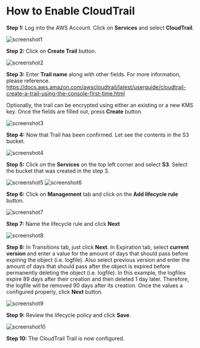 # How to Enable CloudTrail

__Step 1:__ Log into the AWS Account. Click on __Services__ and select __CloudTrail__. 

![screenshot1](img/screenshot1.png)

__Step 2:__ Click on __Create Trail__ button.

![screenshot2](img/screenshot2.png)

__Step 3:__ Enter __Trail name__ along with other fields. For more information, please reference. https://docs.aws.amazon.com/awscloudtrail/latest/userguide/cloudtrail-create-a-trail-using-the-console-first-time.html

Optionally, the trail can be encrypted using either an existing or a new KMS key. Once the fields are filled out, press __Create__ button. 
 
![screenshot3](img/screenshot3.png)

__Step 4:__ Now that Trail has been confirmed. Let see the contents in the S3 bucket. 

![screenshot4](img/screenshot4.png)

__Step 5:__ Click on the __Services__ on the top left corner and select __S3__. Select the bucket that was created in the step 3. 
 
![screenshot5](img/screenshot5.png)
![screenshot6](img/screenshot6.png)
 
__Step 6:__ Click on __Management__ tab and click on the __Add lifecycle rule__ button. 
 
![screenshot7](img/screenshot7.png)

__Step 7:__ Name the lifecycle rule and click __Next__

![screenshot8](img/screenshot8.png)

__Step 8:__ In Transitions tab, just click __Next__. In Expiration tab, select __current version__ and enter a value for the amount of days that should pass before expiring the object (i.e. logfile). Also select previous version and enter the amount of days that should pass after the object is expired before permanently deleting the object (i.e. logfile). In this example, the logfiles expire 89 days after their creation and then deleted 1 day later. Therefore, the logfile will be removed 90 days after its creation. Once the values a configured properly, click __Next__ button. 

![screenshot9](img/screenshot9.png)

__Step 9:__ Review the lifecycle policy and click __Save__. 

![screenshot10](img/screenshot10.png)
 
__Step 10:__ The CloudTrail Trail is now configured. 


